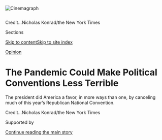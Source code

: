 <div id="app">

<div>

<div>

<div>

</div>

<div data-aria-hidden="false">

<div id="site-content" data-role="main">

<div>

<div class="css-1aor85t" style="opacity:0.000000001;z-index:-1;visibility:hidden">

<div class="css-1hqnpie">

<div class="css-epjblv">

<span class="css-17xtcya">[Sunday
Review](/section/opinion/sunday)</span><span class="css-x15j1o">|</span><span class="css-fwqvlz">The
Pandemic Could Make Political Conventions Less
Terrible</span>

</div>

<div class="css-k008qs">

<div class="css-1iwv8en">

<span class="css-18z7m18"></span>

<div>

</div>

</div>

<span class="css-1n6z4y">https://nyti.ms/2BuKN6S</span>

<div class="css-1705lsu">

<div class="css-4xjgmj">

<div class="css-4skfbu" data-role="toolbar" data-aria-label="Social Media Share buttons, Save button, and Comments Panel with current comment count" data-testid="share-tools">

  - 
  - 
  - 
  - 
    
    <div class="css-6n7j50">
    
    </div>

  - 

</div>

</div>

</div>

</div>

</div>

</div>

<div id="NYT_TOP_BANNER_REGION" class="css-11qgg8s">

</div>

<div id="fullBleedHeaderContent">

<div class="css-1mre5cn">

<div class="sizeFull css-pvifa0">

<div class="css-14houu5" style="width:100%;overflow:hidden">

<div class="css-122y91a">

![Cinemagraph](https://static01.graylady3jvrrxbe.onion/images/2020/07/25/opinion/25convention_virtual/25convention_virtual-superJumbo.jpg)

</div>

</div>

<span class="css-cnj6d5 e1z0qqy90" itemprop="copyrightHolder"><span class="css-1ly73wi e1tej78p0">Credit...</span><span>Nicholas
Konrad/the New York Times</span></span>

</div>

</div>

<div class="css-hy7cq4">

<div class="css-6cn7ki">

<div class="NYTAppHideMasthead css-1bcu9v6 e1suatyy0">

<div class="section css-1o1qe8k e1suatyy2">

<div class="css-cu5p7t er09x8g0">

<div class="css-6n7j50">

</div>

<span class="css-1dv1kvn">Sections</span>

[Skip to content](#site-content)[Skip to site index](#site-index)

</div>

<div class="css-10698na e1huz5gh0">

</div>

</div>

</div>

[Opinion](/section/opinion)

<div class="css-1sojcmr ehdk2mb0">

# The Pandemic Could Make Political Conventions Less Terrible

</div>

The president did America a favor, in more ways than one, by canceling
much of this year’s Republican National
Convention.

</div>

</div>

<div class="css-nwzfg5 e1gnum310">

<span class="css-1f9pvn2 sunday"></span><span class="css-cnj6d5 e1z0qqy90" itemprop="copyrightHolder"><span class="css-1ly73wi e1tej78p0">Credit...</span><span><span>Nicholas
Konrad/the New York Times</span></span></span>

</div>

<div id="sponsor-wrapper" class="css-1hyfx7x">

<div id="sponsor-slug" class="css-19vbshk">

Supported by

</div>

[Continue reading the main
story](#after-sponsor)

<div id="sponsor" class="ad sponsor-wrapper" style="text-align:center;height:100%;display:block">

</div>

<div id="after-sponsor">

</div>

</div>

<div class="css-1wx1auc e1gnum311">

<div class="css-18e8msd">

<div class="css-vp77d3 epjyd6m0">

<div class="css-1baulvz">

By [<span class="css-1baulvz last-byline" itemprop="name">The Editorial
Board</span>](https://www.nytimes3xbfgragh.onion/interactive/opinion/editorialboard.html)

<div class="css-8atqhb">

The editorial board is a group of opinion journalists whose views are
informed by expertise, research, debate and certain longstanding ****
[values](https://www.nytimes3xbfgragh.onion/interactive/2018/opinion/editorialboard.html?module=inline).
It is separate from the newsroom.

</div>

</div>

</div>

  - July 25,
    2020

  - 
    
    <div class="css-4xjgmj">
    
    <div class="css-d8bdto" data-role="toolbar" data-aria-label="Social Media Share buttons, Save button, and Comments Panel with current comment count" data-testid="share-tools">
    
      - 
      - 
      - 
      - 
        
        <div class="css-6n7j50">
        
        </div>
    
      - 
    
    </div>
    
    </div>

</div>

</div>

</div>

<div class="section meteredContent css-1r7ky0e" name="articleBody" itemprop="articleBody">

<div class="css-1fanzo5 StoryBodyCompanionColumn">

<div class="css-53u6y8">

President Trump announced on Thursday that, in deference to the
pandemic, he was canceling the portion of the Republican National
Committee’s nominating convention scheduled to take place in
Jacksonville, Fla., late next month.

“We won’t do a big, crowded convention, per se — it’s not the right time
for that,” the president said during his daily coronavirus briefing,
noting that he “felt it was wrong” to have hordes of people heading into
“a hot spot.” [Mr. Trump added he’d
told](https://www.nytimes3xbfgragh.onion/2020/07/23/us/politics/jacksonville-rnc.html)
his advisers, “There’s nothing more important in our country than
keeping our people safe.”

Better late than never.

Mr. Trump’s coronation party [originally was
planned](https://www.nytimes3xbfgragh.onion/2020/06/06/us/politics/republican-convention-charlotte-2020.html)
for Charlotte, N.C., which is where much of the convention’s official
business will still take place. In June, however, the president
[relocated all the flashy
bits](https://www.nytimes3xbfgragh.onion/2020/06/11/us/politics/trump-jacksonville-rnc-speech.html),
including his acceptance speech, to Florida, after North Carolina
officials refused to guarantee him the overcrowded, non-socially
distanced spectacle he wanted.

Florida, however, is now in the throes of a Covid-19 spike. The state
reported on Thursday [10,249 new
cases](https://floridahealthcovid19.gov/) and 173 deaths, a record.
Bringing thousands of conventiongoers into the mix would have been a
recipe for more tragic outcomes.

</div>

</div>

<div class="css-1fanzo5 StoryBodyCompanionColumn">

<div class="css-53u6y8">

Instead of an arena full of cheering fans, Mr. Trump must content
himself with “tele-rallies,” other virtual events and maybe some smaller
gatherings. This is surely a bitter pill for the president, who draws
energy from large, adoring crowds. But this moment of crisis also
provides his party — both parties, for that matter — with an opportunity
to reimagine and reshape their conventions into something more engaging
and possibly more relevant to the American public.

The convention of conventions is [overdue for an
overhaul](https://www.nytimes3xbfgragh.onion/2020/05/04/us/politics/democratic-republican-convention.html).
Why not make necessity the mother of reinvention?

Much of what goes on at national conventions is not meant for
consumption by the general public. Once upon a time, serious nominating
business was conducted at these gatherings, but those days are gone. And
for all the quadrennial chatter about the possibility of a brokered
convention, the parties knock themselves out to avoid that kind of
drama, even in cycles with ugly primaries.

Nowadays, conventions are in large part extended reunions, awash in
booze, food, music and elbow rubbing between elected officials,
lobbyists, activists, operatives, celebrities, fund-raisers, journalists
and other players. They are, in some ways, politics at its swampiest.

The parts produced for at-home viewers are dominated by speeches — many
of them boring, vapid or even frightening, with an eye toward whipping
up the party faithful. The lineups typically feature political stars,
up-and-comers the party wants to spotlight ([Barack
Obama](https://www.nytimes3xbfgragh.onion/2004/07/27/politics/campaign/barack-obamas-remarks-to-the-democratic-national.html)
in 2004, [Bill
Clinton](https://www.vox.com/2016/7/26/12285312/bill-clinton-dnc-1988-speaker-late-night)
in 1988) and members of Congress. Former primary rivals often appear as
a show of party unity, and members of the nominee’s family are trotted
out. Then there are the celebrities brought in for a dash of pizazz,
like Meryl Streep, will.i.am and Katy Perry. (Such appearances don’t
always go over as planned, as when Clint Eastwood conducted a
[much](https://www.washingtonpost.com/news/morning-mix/wp/2016/08/04/clint-eastwood-explains-and-regrets-his-speech-to-an-empty-chair/)-[mocked](https://www.washingtonpost.com/blogs/compost/post/clint-eastwood-delivers-greatest-speech-in-us-history-mitt-romney-also-there/2012/08/31/cd8485fe-f320-11e1-adc6-87dfa8eff430_blog.html?itid=lk_inline_manual_6)
[chat with an empty
chair](https://www.nytimes3xbfgragh.onion/video/us/politics/100000001752472/clint-eastwoods-rnc-speech.html)
at the 2012 Republican convention.)

</div>

</div>

<div class="css-1fanzo5 StoryBodyCompanionColumn">

<div class="css-53u6y8">

There has got to be a better way.

As it happens, Democrats have been working on this issue for some time,
having realized several weeks ago that they needed to shift to a largely
virtual gathering. The fine-tuning is still in progress, but some
details are available. Airtime will be slashed and the speaking lineup
shortened, Joe Solmonese, the chief executive of this year’s convention,
told the editorial board. “We want to be concise and respect people’s
time.”

The proceedings will also be more geographically dispersed. Delegates
and public officials aren’t gathering in the host city of Milwaukee. Joe
Biden will deliver his speech from there, and his vice-presidential pick
will be on site for part of the week. But many speakers will be
scattered across battleground states and other meaningful locales, based
on each evening’s theme.

“We’re going to be very much grounded in the moment we’re in,” said Mr.
Solmonese. “So when it comes time to talk about education and the tough
decisions parents will make about their kids going back to school, we’re
going to go to the places those conversations are happening.” The same
holds for the public health responders dealing with Covid-19 and the
small businesses fighting for survival, he said, noting that having to
think beyond the convention location “creates an opportunity for us to
go where we think there are important stories to be told.”

With a nod to social distancing, the stage will feature a multiscreen
Zoom layout on which political V.I.P.s and regular Americans will
participate in a remote roll call vote. Dreamers and union members and
activists will chime in from “iconic or message-based locations in 57
states and territories across America,” according to an [internal party
memo](https://www.thedailybeast.com/leaked-documents-show-the-dncs-plans-for-a-reimagined-convention?ref=wrap)
obtained by The Daily Beast. These will include the Edmund Pettus Bridge
in Selma, Ala., the site of the Bloody Sunday civil rights clash in
1965.

Using resonant locations and nonfamous faces to spotlight important
issues is a smart move. Message: This election is not about partisan
games or insiders’ egos. It is about the nation’s collective future.

As for the themes conveyed, anything that focuses on comforting and
healing the nation is likely to play well in these unsettling times —
and speaks to Mr. Biden’s particular brand. For nonincumbents,
conventions are about introducing the nominee to voters. There will, of
course, be gauzy videos telling Mr. Biden’s life story. Cutting down on
the speechifying and focusing on real people’s stories is also less
likely to put viewers to sleep.

The Republicans and Mr. Trump are facing a slightly different challenge
— with significantly less time to adapt. At this point, most Americans
already have a clear view of the president. He will not be introducing
himself to the nation so much as he will be attempting to rebrand
himself.

</div>

</div>

<div class="css-1fanzo5 StoryBodyCompanionColumn">

<div class="css-53u6y8">

With his polls numbers slipping, it’s clear Mr. Trump needs a retool.
For starters, he could drop the self-pitying talk about how unfair
everyone has been to him and make a positive case for why he deserves to
be re-elected. Central to this: He needs to articulate his vision and
priorities for a second term. The president has been asked this question
repeatedly of late, and he has consistently failed to offer a coherent
answer. A (virtual) convention celebrating his renomination seems the
obvious place to correct that.

Pageantry and celebrities have their place. Who doesn’t love a good
balloon drop? But this year, the entire nation is under enormous strain.
Americans want to know that the presidential contenders understand and
care about their problems — and, more than that, that they are focused
intently on how to solve those problems.

</div>

</div>

<div>

</div>

<div class="css-1fanzo5 StoryBodyCompanionColumn">

<div class="css-53u6y8">

*The Times is committed to publishing* [*a diversity of
letters*](https://www.nytimes3xbfgragh.onion/2019/01/31/opinion/letters/letters-to-editor-new-york-times-women.html)
*to the editor. We’d like to hear what you think about this or any of
our articles. Here are some*
[*tips*](https://help.nytimes3xbfgragh.onion/hc/en-us/articles/115014925288-How-to-submit-a-letter-to-the-editor)*.
And here’s our email:*
[*letters@NYTimes.com*](mailto:letters@NYTimes.com)*.*

*Follow The New York Times Opinion section on*
[*Facebook*](https://www.facebookcorewwwi.onion/nytopinion)*,* [*Twitter
(@NYTopinion)*](http://twitter.com/NYTOpinion) *and*
[*Instagram*](https://www.instagram.com/nytopinion/)*.*

</div>

</div>

</div>

<div>

</div>

<div>

</div>

<div>

</div>

<div>

<div id="bottom-wrapper" class="css-1ede5it">

<div id="bottom-slug" class="css-l9onyx">

Advertisement

</div>

[Continue reading the main
story](#after-bottom)

<div id="bottom" class="ad bottom-wrapper" style="text-align:center;height:100%;display:block;min-height:90px">

</div>

<div id="after-bottom">

</div>

</div>

</div>

</div>

</div>

## Site Index

<div>

</div>

## Site Information Navigation

  - [© <span>2020</span> <span>The New York Times
    Company</span>](https://help.nytimes3xbfgragh.onion/hc/en-us/articles/115014792127-Copyright-notice)

<!-- end list -->

  - [NYTCo](https://www.nytco.com/)
  - [Contact
    Us](https://help.nytimes3xbfgragh.onion/hc/en-us/articles/115015385887-Contact-Us)
  - [Work with us](https://www.nytco.com/careers/)
  - [Advertise](https://nytmediakit.com/)
  - [T Brand Studio](http://www.tbrandstudio.com/)
  - [Your Ad
    Choices](https://www.nytimes3xbfgragh.onion/privacy/cookie-policy#how-do-i-manage-trackers)
  - [Privacy](https://www.nytimes3xbfgragh.onion/privacy)
  - [Terms of
    Service](https://help.nytimes3xbfgragh.onion/hc/en-us/articles/115014893428-Terms-of-service)
  - [Terms of
    Sale](https://help.nytimes3xbfgragh.onion/hc/en-us/articles/115014893968-Terms-of-sale)
  - [Site
    Map](https://spiderbites.nytimes3xbfgragh.onion)
  - [Help](https://help.nytimes3xbfgragh.onion/hc/en-us)
  - [Subscriptions](https://www.nytimes3xbfgragh.onion/subscription?campaignId=37WXW)

</div>

</div>

</div>

</div>
